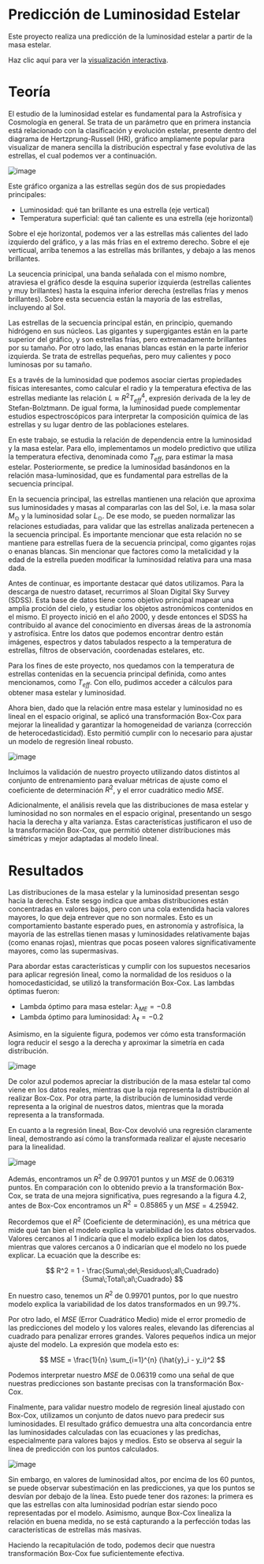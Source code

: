# Predicción de Luminosidad Estelar

Este proyecto realiza una predicción de la luminosidad estelar a partir de la masa estelar.

Haz clic aquí para ver la [visualización interactiva](https://rpubs.com/Arcano97/Box-Cox-Luminosidad-Masa-Estelar).

# Teoría

El estudio de la luminosidad estelar es fundamental para la Astrofísica y Cosmología en general. Se trata de un parámetro que en primera instancia está relacionado con la clasificación y evolución estelar, presente dentro del diagrama de Hertzprung-Russell (HR), gráfico ampliamente popular para visualizar de manera sencilla la distribución espectral y fase evolutiva de las estrellas, el cual podemos ver a continuación.

![image](https://github.com/user-attachments/assets/ed06224b-8cde-4bcd-9b6c-798b682cdf22)

Este gráfico organiza a las estrellas según dos de sus propiedades principales:

* Luminosidad: qué tan brillante es una estrella (eje vertical)
* Temperatura superficial: qué tan caliente es una estrella (eje horizontal)

Sobre el eje horizontal, podemos ver a las estrellas más calientes del lado izquierdo del gráfico, y a las más frías en el extremo derecho. Sobre el eje verticual, arriba tenemos a las estrellas más brillantes, y debajo a las menos brillantes. 

La seucencia prinicipal, una banda señalada con el mismo nombre, atraviesa el gráfico desde la esquina superior izquierda (estrellas calientes y muy brillantes) hasta la esquina inferior derecha (estrellas frías y menos brillantes). Sobre esta secuencia están la mayoría de las estrellas, incluyendo al Sol.

Las estrellas de la secuencia principal están, en principio, quemando hidrógeno en sus núcleos. Las gigantes y supergigantes están en la parte superior del gráfico, y son estrellas frías, pero extremadamente brillantes por su tamaño. Por otro lado, las enanas blancas están en la parte inferior izquierda. Se trata de estrellas pequeñas, pero muy calientes y poco luminosas por su tamaño. 

Es a través de la luminosidad que podemos asociar ciertas propiedades físicas interesantes, como calcular el radio y la temperatura efectiva de las estrellas mediante las relación $L \approx R^2 T^{4}_{eff}$, expresión derivada de la ley de Stefan-Bolztmann. De igual forma, la luminosidad puede complementar estudios espectroscópicos para interpretar la composición química de las estrellas y su lugar dentro de las poblaciones estelares.

En este trabajo, se estudia la relación de dependencia entre la luminosidad y la masa estelar. Para ello, implementamos un modelo predictivo que utiliza la temperatura efectiva, denominada como $T_{eff}$, para estimar la masa estelar. Posteriormente, se predice la luminosidad basándonos en la relación masa-luminosidad, que es fundamental para estrellas de la secuencia principal. 

En la secuencia principal, las estrellas mantienen una relación que aproxima sus luminosidades y masas al compararlas con las del Sol, i.e. la masa solar $M_{\odot}$ y la luminosidad solar $L_{\odot}$. De ese modo, se pueden normalizar las relaciones estudiadas, para validar que las estrellas analizada pertenecen a la secuencia principal. Es importante mencionar que esta relación no se mantiene para estrellas fuera de la secuencia principal, como gigantes rojas o enanas blancas. Sin mencionar que factores como la metalicidad y la edad de la estrella pueden modificar la luminosidad relativa para una masa dada.

Antes de continuar, es importante destacar qué datos utilizamos. Para la descarga de nuestro dataset, recurrimos al Sloan Digital Sky Survey (SDSS). Esta base de datos tiene como objetivo principal mapear una amplia proción del cielo, y estudiar los objetos astronómicos contenidos en el mismo. El proyecto inició en el año 2000, y desde entonces el SDSS ha contribuido al avance del conocimiento en diversas áreas de la astronomía y astrofísica. Entre los datos que podemos encontrar dentro están imágenes, espectros y datos tabulados respecto a la temperatura de estrellas, filtros de observación, coordenadas estelares, etc. 

Para los fines de este proyecto, nos quedamos con la temperatura de estrellas contenidas en la secuencia principal definida, como antes mencionamos, como $T_{eff}$. Con ello, pudimos acceder a cálculos para obtener masa estelar y luminosidad. 

Ahora bien, dado que la relación entre masa estelar y luminosidad no es lineal en el espacio original, se aplicó una transformación Box-Cox para mejorar la linealidad y garantizar la homogeneidad de varianza (corrección de heterocedasticidad). Esto permitió cumplir con lo necesario para ajustar un modelo de regresión lineal robusto. 

![image](https://github.com/user-attachments/assets/2534ae4a-1d4b-4e5b-bbe1-0050e649232d)

Incluimos la validación de nuestro proyecto utilizando datos distintos al conjunto de entrenamiento para evaluar métricas de ajuste como el coeficiente de determinación $R^2$, y el error cuadrático medio $MSE$.

Adicionalmente, el análisis revela que las distribuciones de masa estelar y luminosidad no son normales en el espacio original, presentando un sesgo hacia la derecha y alta varianza. Estas características justificaron el uso de la transformación Box-Cox, que permitió obtener distribuciones más simétricas y mejor adaptadas al modelo lineal. 

# Resultados

Las distribuciones de la masa estelar y la luminosidad presentan sesgo hacia la derecha. Este sesgo indica que ambas distribuciones están concentradas en valores bajos, pero con una cola extendida hacia valores mayores, lo que deja entrever que no son normales. Esto es un comportamiento bastante esperado pues, en astronomía y astrofísica, la mayoría de las estrellas tienen masas y luminosidades relativamente bajas (como enanas rojas), mientras que pocas poseen valores significativamente mayores, como las supermasivas. 

Para abordar estas características y cumplir con los supuestos necesarios para aplicar regresión lineal, como la normalidad de los residuos o la homocedasticidad, se utilizó la transformación Box-Cox. Las lambdas óptimas fueron:

* Lambda óptimo para masa estelar: $\lambda_{ME} = -0.8$
* Lambda óptimo para luminosidad: $\lambda_{\ell} = -0.2$

Asimismo, en la siguiente figura, podemos ver cómo esta transformación logra reducir el sesgo a la derecha y aproximar la simetría en cada distribución. 

![image](https://github.com/user-attachments/assets/8fb7e815-e2e4-492d-84cd-56d096c11814)

De color azul podemos apreciar la distribución de la masa estelar tal como viene en los datos reales, mientras que la roja representa la distribución al realizar Box-Cox. Por otra parte, la distribución de luminosidad verde representa a la original de nuestros datos, mientras que la morada representa a la transformada.

En cuanto a la regresión lineal, Box-Cox devolvió una regresión claramente lineal, demostrando así cómo la transformada realizar el ajuste necesario para la linealidad. 

![image](https://github.com/user-attachments/assets/a842f4a9-5c3f-406c-970e-510385771623)

Además, encontramos un $R^2$ de 0.99701 puntos y un $MSE$ de 0.06319 puntos. En comparación con lo obtenido previo a la transformación Box-Cox, se trata de una mejora significativa, pues regresando a la figura 4.2, antes de Box-Cox encontramos un $R^2 = 0.85865$ y un $MSE = 4.25942$. 

Recordemos que el $R^2$ (Coeficiente de determinación), es una métrica que mide qué tan bien el modelo explica la variabilidad de los datos observados. Valores cercanos al 1 indicaría que el modelo explica bien los datos, mientras que valores cercanos a 0 indicarían que el modelo no los puede explicar. La ecuación que la describe es:

$$
R^2 = 1 - \frac{Suma\;de\;Residuos\;al\;Cuadrado}{Suma\;Total\;al\;Cuadrado}
$$

En nuestro caso, tenemos un $R^2$ de 0.99701 puntos, por lo que nuestro modelo explica la variabilidad de los datos transformados en un 99.7%. 

Por otro lado, el $MSE$ (Error Cuadrático Medio) mide el error promedio de las predicciones del modelo y los valores reales, elevando las diferencias al cuadrado para penalizar errores grandes. Valores pequeños indica un mejor ajuste del modelo. La expresión que modela esto es:

$$
MSE = \frac{1}{n} \sum_{i=1}^{n} (\hat{y}_i - y_i)^2
$$

Podemos interpretar nuestro $MSE$ de 0.06319 como una señal de que nuestras predicciones son bastante precisas con la transformación Box-Cox.

Finalmente, para validar nuestro modelo de regresión lineal ajustado con Box-Cox, utilizamos un conjunto de datos nuevo para predecir sus luminosidades. El resultado gráfico demuestra una alta concordancia entre las luminosidades calculadas con las ecuaciones y las predichas, especialmente para valores bajos y medios. Esto se observa al seguir la línea de predicción con los puntos calculados. 

![image](https://github.com/user-attachments/assets/3fad77f2-ab7e-4a59-b736-e953601721ad)

Sin embargo, en valores de luminosidad altos, por encima de los 60 puntos, se puede observar subestimación en las predicciones, ya que los puntos se desvían por debajo de la línea. Esto puede tener dos razones: la primera es que las estrellas con alta luminosidad podrían estar siendo poco representadas por el modelo. Asimismo, aunque Box-Cox linealiza la relación en buena medida, no se está capturando a la perfección todas las características de estrellas más masivas. 

Haciendo la recapitulación de todo, podemos decir que nuestra transformación Box-Cox fue suficientemente efectiva. 






